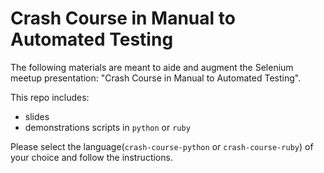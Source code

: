 # Crash Course in Manual to Automated Testing
The following materials are meant to aide and augment the Selenium meetup presentation: "Crash Course in Manual to Automated Testing".

This repo includes:
* slides
* demonstrations scripts in `python` or `ruby`

Please select the language(`crash-course-python` or `crash-course-ruby`) of your choice and follow the instructions.
